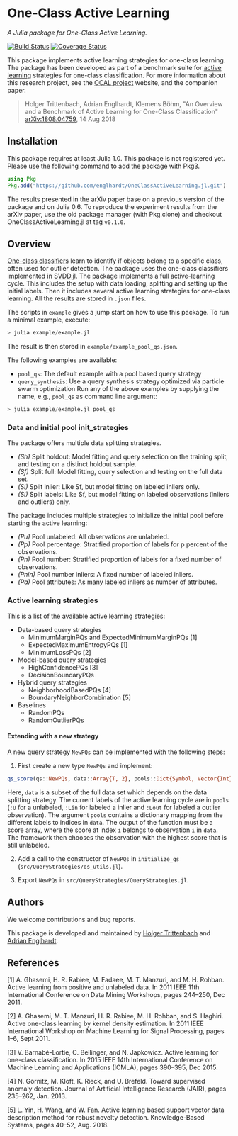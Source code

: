# One-Class Active Learning
_A Julia package for One-Class Active Learning._

[![Build Status](https://travis-ci.com/englhardt/OneClassActiveLearning.jl.svg?branch=master)](https://travis-ci.com/englhardt/OneClassActiveLearning.jl)
[![Coverage Status](https://coveralls.io/repos/github/englhardt/OneClassActiveLearning.jl/badge.svg?branch=master)](https://coveralls.io/github/englhardt/OneClassActiveLearning.jl?branch=master)

This package implements active learning strategies for one-class learning.
The package has been developed as part of a benchmark suite for [active learning](https://en.wikipedia.org/wiki/Active_learning_(machine_learning)) strategies for one-class classification. For more information about this research project, see the [OCAL project](https://www.ipd.kit.edu/ocal/) website, and the companion paper.

> Holger Trittenbach, Adrian Englhardt, Klemens Böhm, "An Overview and a Benchmark of Active Learning for One-Class Classification" [arXiv:1808.04759](https://arxiv.org/abs/1808.04759), 14 Aug 2018

## Installation
This package requires at least Julia 1.0.
This package is not registered yet. Please use the following command to add the package with Pkg3.
```Julia
using Pkg
Pkg.add("https://github.com/englhardt/OneClassActiveLearning.jl.git")
```

The results presented in the arXiv paper base on a previous version of the package and on Julia 0.6.
To reproduce the experiment results from the arXiv paper, use the old package manager (with Pkg.clone) and checkout OneClassActiveLearning.jl at tag `v0.1.0`.

## Overview
[One-class classifiers](https://en.wikipedia.org/wiki/One-class_classification) learn to identify if objects belong to a specific class, often used for outlier detection.
The package uses the one-class classifiers implemented in [SVDD.jl](https://github.com/englhardt/SVDD.jl).
The package implements a full active-learning cycle.
This includes the setup with data loading, splitting and setting up the initial labels.
Then it includes several active learning strategies for one-class learning.
All the results are stored in `.json` files.

The scripts in `example` gives a jump start on how to use this package.
To run a minimal example, execute:
```Julia
> julia example/example.jl
```
The result is then stored in `example/example_pool_qs.json`.

The following examples are available:
* `pool_qs`: The default example with a pool based query strategy
* `query_synthesis`: Use a query synthesis strategy optimized via particle swarm optimization
Run any of the above examples by supplying the name, e.g., `pool_qs` as command line argument:
```Julia
> julia example/example.jl pool_qs
```

### Data and initial pool init_strategies

The package offers multiple data splitting strategies.
- *(Sh)* Split holdout: Model fitting and query selection on the training split, and testing on a distinct holdout sample.
- *(Sf)* Split full: Model fitting, query selection and testing on the full data set.
- *(Si)* Split inlier: Like Sf, but model fitting on labeled inliers only.
- *(Sl)* Split labels: Like Sf, but model fitting on labeled observations (inliers and outliers) only.

The package includes multiple strategies to initialize the initial pool before starting the active learning:
- *(Pu)* Pool unlabeled: All observations are unlabeled.
- *(Pp)* Pool percentage: Stratified proportion of labels for p percent of the observations.
- *(Pn)* Pool number: Stratified proportion of labels for a fixed number of observations.
- *(Pnin)* Pool number inliers: A fixed number of labeled inliers.
- *(Pa)* Pool attributes: As many labeled inliers as number of attributes.

### Active learning strategies
This is a list of the available active learning strategies:
- Data-based query strategies
  - MinimumMarginPQs and ExpectedMinimumMarginPQs [1]
  - ExpectedMaximumEntropyPQs [1]
  - MinimumLossPQs [2]
- Model-based query strategies
    - HighConfidencePQs [3]
    - DecisionBoundaryPQs
- Hybrid query strategies
    - NeighborhoodBasedPQs [4]
    - BoundaryNeighborCombination [5]
- Baselines
  - RandomPQs
  - RandomOutlierPQs

#### Extending with a new strategy

A new query strategy `NewPQs` can be implemented with the following steps:

1. First create a new type `NewPQs` and implement:
```Julia
qs_score(qs::NewPQs, data::Array{T, 2}, pools::Dict{Symbol, Vector{Int}}) where T <: Real
```
Here, `data` is a subset of the full data set which depends on the data splitting strategy.
The current labels of the active learning cycle are in `pools` (`:U` for a unlabeled, `:Lin` for labeled a inlier and `:Lout` for labeled a outlier observation).
The argument `pools` contains a dictionary mapping from the different labels to indices in `data`.
The output of the function must be a score array, where the score at index `i` belongs to observation `i` in `data`.
The framework then chooses the observation with the highest score that is still unlabeled.

2. Add a call to the constructor of `NewPQs` in `initialize_qs` (`src/QueryStrategies/qs_utils.jl`).

3. Export `NewPQs` in `src/QueryStrategies/QueryStrategies.jl`.


## Authors
We welcome contributions and bug reports.

This package is developed and maintained by [Holger Trittenbach](https://github.com/holtri/) and [Adrian Englhardt](https://github.com/englhardt).

## References
[1] A. Ghasemi, H. R. Rabiee, M. Fadaee, M. T. Manzuri, and M. H. Rohban. Active learning from positive and unlabeled data. In 2011 IEEE 11th International Conference on Data Mining Workshops, pages 244–250, Dec 2011.

[2] A. Ghasemi, M. T. Manzuri, H. R. Rabiee, M. H. Rohban, and S. Haghiri. Active one-class learning by kernel density estimation. In 2011 IEEE International Workshop on Machine Learning for Signal Processing, pages 1–6, Sept 2011.

[3] V. Barnabé-Lortie, C. Bellinger, and N. Japkowicz. Active learning for one-class classification. In 2015 IEEE 14th International Conference on Machine Learning and Applications (ICMLA), pages 390–395, Dec 2015.

[4] N. Görnitz, M. Kloft, K. Rieck, and U. Brefeld. Toward supervised anomaly detection. Journal of Artificial Intelligence Research (JAIR), pages 235–262, Jan. 2013.

[5] L. Yin, H. Wang, and W. Fan. Active learning based support vector data description method for robust novelty detection. Knowledge-Based Systems, pages 40–52, Aug. 2018.

